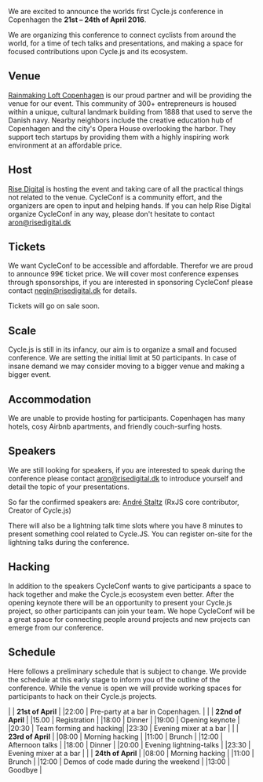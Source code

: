 
We are excited to announce the worlds first Cycle.js conference in Copenhagen the __21st – 24th of April 2016__.



We are organizing this conference to connect cyclists from around the world, for a time of tech talks and presentations, and making a space for focused contributions upon Cycle.js and its ecosystem.

## Venue

[Rainmaking Loft Copenhagen](http://www.rainmakingloft.dk) is our proud partner and will be providing the venue for our event. This community of 300+ entrepreneurs is housed within a unique, cultural landmark building from 1888 that used to serve the Danish navy. Nearby neighbors include the creative education hub of Copenhagen and the city's Opera House overlooking the harbor. They support tech startups by providing them with a highly inspiring work environment at an affordable price.

## Host

[Rise Digital](http://risedigital.dk) is hosting the event and taking care of all the practical things not related to the venue. CycleConf is a community effort, and the organizers are open to input and helping hands. If you can help Rise Digital organize CycleConf in any way, please don't hesitate to contact [aron@risedigital.dk](mailto:aron@risedigital.dk)

## Tickets

We want CycleConf to be accessible and affordable.
Therefor we are proud to announce 99€ ticket price.
We will cover most conference expenses through sponsorships, if you are interested in sponsoring CycleConf please contact [negin@risedigital.dk](mailto:negin@risedigital.dk) for details.

Tickets will go on sale soon.

## Scale

Cycle.js is still in its infancy, our aim is to organize a small and focused conference. We are setting the initial limit at 50 participants. In case of insane demand we may consider moving to a bigger venue and making a bigger event.

## Accommodation

We are unable to provide hosting for participants. Copenhagen has many hotels, cosy Airbnb apartments, and friendly couch-surfing hosts.

## Speakers

We are still looking for speakers, if you are interested to speak during the conference please contact [aron@risedigital.dk](mailto:aron@risedigital.dk) to introduce yourself and detail the topic of your presentations.

So far the confirmed speakers are:
[André Staltz](https://github.com/staltz) (RxJS core contributor, Creator of Cycle.js)

There will also be a lightning talk time slots where you have 8 minutes to present something cool related to Cycle.JS. You can register on-site for the lightning talks during the conference.


## Hacking

In addition to the speakers CycleConf wants to give participants a space to hack together and make the Cycle.js ecosystem even better. After the opening keynote there will be an opportunity to present your Cycle.js project, so other participants can join your team. We hope CycleConf will be a great space for connecting people around projects and new projects can emerge from our conference.

## Schedule

Here follows a preliminary schedule that is subject to change.
We provide the schedule at this early stage to inform you of the outline of the conference.
While the venue is open we will provide working spaces for participants to hack on their Cycle.js projects.

|      | __21st of April__ |
|22:00 | Pre-party at a bar in Copenhagen. |
|      | __22nd of April__ |
|15.00 | Registration            |
|18:00 | Dinner                  |
|19:00 | Opening keynote         |
|20:30 | Team forming and hacking|
|23:30 | Evening mixer at a bar  |
|      | __23rd of April__ |
|08:00 | Morning hacking |
|11:00 | Brunch |
|12:00 | Afternoon talks |
|18:00 | Dinner |
|20:00 | Evening lightning-talks |
|23:30 | Evening mixer at a bar |
|      | __24th of April__ |
|08:00 | Morning hacking |
|11:00 | Brunch |
|12:00 | Demos of code made during the weekend |
|13:00 | Goodbye |
